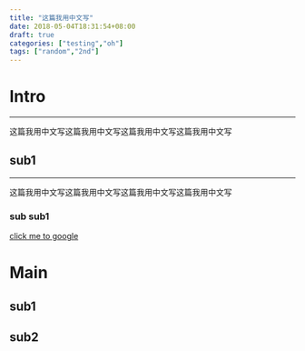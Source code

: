 ```yaml
---
title: "这篇我用中文写"
date: 2018-05-04T18:31:54+08:00
draft: true
categories: ["testing","oh"]
tags: ["random","2nd"]
---
```


# Intro #
---------
这篇我用中文写这篇我用中文写这篇我用中文写这篇我用中文写

## sub1 ##
---------
这篇我用中文写这篇我用中文写这篇我用中文写这篇我用中文写
### sub sub1 ###
[click me to google](https://www.google.com/)
# Main #
## sub1 ##
## sub2 ##




